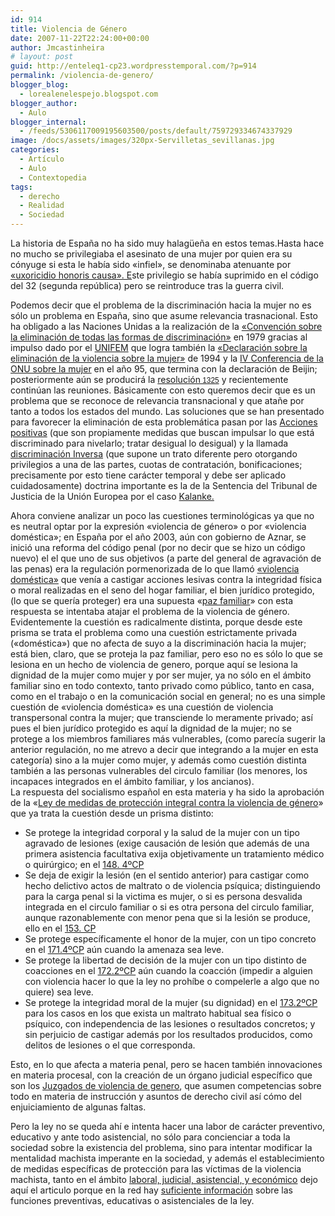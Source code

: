 ```yaml
---
id: 914
title: Violencia de Género
date: 2007-11-22T22:24:00+00:00
author: Jmcastinheira
# layout: post
guid: http://enteleq1-cp23.wordpresstemporal.com/?p=914
permalink: /violencia-de-genero/
blogger_blog:
  - lorealenelespejo.blogspot.com
blogger_author:
  - Aulo
blogger_internal:
  - /feeds/5306117009195603500/posts/default/759729334674337929
image: /docs/assets/images/320px-Servilletas_sevillanas.jpg
categories:
  - Artículo
  - Aulo
  - Contextopedia
tags:
  - derecho
  - Realidad
  - Sociedad
---
```

La historia de España no ha sido muy halagüeña en estos temas.Hasta hace no mucho se privilegiaba el asesinato de una mujer por quien era su cónyuge si esta le había sido «infiel», se denominaba atenuante por [«uxoricidio honoris causa». E](http://www.ciudadanas.org/documentos/textoCONFERENCIA.pdf)ste privilegio se había suprimido en el código del 32 (segunda república) pero se reintroduce tras la guerra civil.

Podemos decir que el problema de la discriminación hacia la mujer no es sólo un problema en España, sino que asume relevancia trasnacional. Esto ha obligado a las Naciones Unidas a la realización de la [«Convención sobre la eliminación de todas las formas de discriminación»](http://www.unhchr.ch/spanish/html/menu3/b/e1cedaw_sp.htm) en 1979 gracias al impulso dado por el [UNIFEM](http://www.unifem.org/) que logra también la [«Declaración sobre la eliminación de la violencia sobre la mujer»](http://www.unhchr.ch/huridocda/huridoca.nsf/%28Symbol%29/A.RES.48.104.Sp?Opendocument) de 1994 y la [IV Conferencia de la ONU sobre la mujer](http://www.sinexcusas2015.org/un_files/middleframe_files/objetivos/conferencias/Beijin.htm) en el año 95, que termina con la declaración de Beijin; posteriormente aún se producirá la <a href="http://www.peacewomen.org/SP/un/sc/1325.html" class="broken_link" rel="nofollow">resolución<span style=";font-family: Arial,Helvetica,sans-serif; font-size: 85%;"> 1325</span></a> y recientemente continúan las reuniones. Básicamente con esto queremos decir que es un problema que se reconoce de relevancia transnacional y que atañe por tanto a todos los estados del mundo. Las soluciones que se han presentado para favorecer la eliminación de esta problemática pasan por las [Acciones positivas](http://www.equalitaca.org/nuevaitaca/publicaciones/enlaces/2004/54/accionespositivasdido.pdf) (que son propiamente medidas que buscan impulsar lo que está discriminado para nivelarlo; tratar desigual lo desigual) y la llamada [discriminación Inversa](http://blap.infopolis.es/segment.cfm?segment=1228) (que supone un trato diferente pero otorgando privilegios a una de las partes, cuotas de contratación, bonificaciones; precisamente por esto tiene carácter temporal y debe ser aplicado cuidadosamente) doctrina importante es la de la Sentencia del Tribunal de Justicia de la Unión Europea por el caso [Kalanke.](http://blap.infopolis.es/segment.cfm?segment=1221&table_of_contents=1171)

Ahora conviene analizar un poco las cuestiones terminológicas ya que no es neutral optar por la expresión «violencia de género» o por «violencia doméstica»; en España por el año 2003, aún con gobierno de Aznar, se inició una reforma del código penal (por no decir que se hizo un código nuevo) el el que uno de sus objetivos (a parte del general de agravación de las penas) era la regulación pormenorizada de lo que llamó [«violencia doméstica»](http://www.consumer.es/web/es/economia_domestica/2003/03/15/58985.php) que venía a castigar acciones lesivas contra la integridad física o moral realizadas en el seno del hogar familiar, el bien jurídico protegido, (lo que se quería proteger) era una supuesta «[paz familiar](http://www.apfsasturias.org/ap20030930a.pdf)» con esta respuesta se intentaba atajar el problema de la violencia de género. Evidentemente la cuestión es radicalmente distinta, porque desde este prisma se trata el problema como una cuestión estrictamente privada («doméstica») que no afecta de suyo a la discriminación hacia la mujer; está bien, claro, que se proteja la paz familiar, pero eso no es sólo lo que se lesiona en un hecho de violencia de genero, porque aquí se lesiona la dignidad de la mujer como mujer y por ser mujer, ya no sólo en el ámbito familiar sino en todo contexto, tanto privado como público, tanto en casa, como en el trabajo o en la comunicación social en general; no es una simple cuestión de «violencia doméstica» es una cuestión de violencia transpersonal contra la mujer; que transciende lo meramente privado; así pues el bien jurídico protegido es aquí la dignidad de la mujer; no se protege a los miembros familiares más vulnerables, (como parecía sugerir la anterior regulación, no me atrevo a decir que integrando a la mujer en esta categoría) sino a la mujer como mujer, y además como cuestión distinta también a las personas vulnerables del circulo familiar (los menores, los incapaces integrados en el ámbito familiar, y los ancianos).  
La respuesta del socialismo español en esta materia y ha sido la aprobación de la «[Ley de medidas de protección integral contra la violencia de género](http://noticias.juridicas.com/base_datos/Admin/lo1-2004.html)» que ya trata la cuestión desde un prisma distinto:

  * Se protege la integridad corporal y la salud de la mujer con un tipo agravado de lesiones (exige causación de lesión que además de una primera asistencia facultativa exija objetivamente un tratamiento médico o quirúrgico; en el [148. 4ºCP](http://noticias.juridicas.com/base_datos/Penal/lo10-1995.l2t3.html#a148)
  * Se deja de exigir la lesión (en el sentido anterior) para castigar como hecho delictivo actos de maltrato o de violencia psíquica; distinguiendo para la carga penal si la victima es mujer, o si es persona desvalida integrada en el circulo familiar o si es otra persona del circulo familiar, aunque razonablemente con menor pena que si la lesión se produce, ello en el [153. CP](http://noticias.juridicas.com/base_datos/Penal/lo10-1995.l2t3.html#a153)
  * Se protege específicamente el honor de la mujer, con un tipo concreto en el [171.4ºCP](http://noticias.juridicas.com/base_datos/Penal/lo10-1995.l2t6.html#a171) aún cuando la amenaza sea leve.
  * Se protege la libertad de decisión de la mujer con un tipo distinto de coacciones en el [172.2ºCP](http://noticias.juridicas.com/base_datos/Penal/lo10-1995.l2t6.html#a172) aún cuando la coacción (impedir a alguien con violencia hacer lo que la ley no prohíbe o compelerle a algo que no quiere) sea leve.
  * Se protege la integridad moral de la mujer (su dignidad) en el [173.2ºCP](http://noticias.juridicas.com/base_datos/Penal/lo10-1995.l2t7.html#a173) para los casos en los que exista un maltrato habitual sea físico o psíquico, con independencia de las lesiones o resultados concretos; y sin perjuicio de castigar además por los resultados producidos, como delitos de lesiones o el que corresponda.

Esto, en lo que afecta a materia penal, pero se hacen también innovaciones en materia procesal, con la creación de un órgano judicial específico que son los [Juzgados de violencia de genero](http://www.elmundo.es/elmundo/2005/10/18/sociedad/1129625090.html), que asumen competencias sobre todo en materia de instrucción y asuntos de derecho civil así cómo del enjuiciamiento de algunas faltas.

Pero la ley no se queda ahí e intenta hacer una labor de carácter preventivo, educativo y ante todo asistencial, no sólo para concienciar a toda la sociedad sobre la existencia del problema, sino para intentar modificar la mentalidad machista imperante en la sociedad, y además el establecimiento de medidas específicas de protección para las víctimas de la violencia machista, tanto en el ámbito [laboral, judicial, asistencial, y económico](http://imrm.es/UPLOAD/DOCUMENTO/GUIA%20CONTRA%20LA%20VIOLENCIA%20CCOO.pdf) dejo aquí el articulo porque en la red hay [suficiente información](http://www.observatorioviolencia.org/) sobre las funciones preventivas, educativas o asistenciales de la ley.